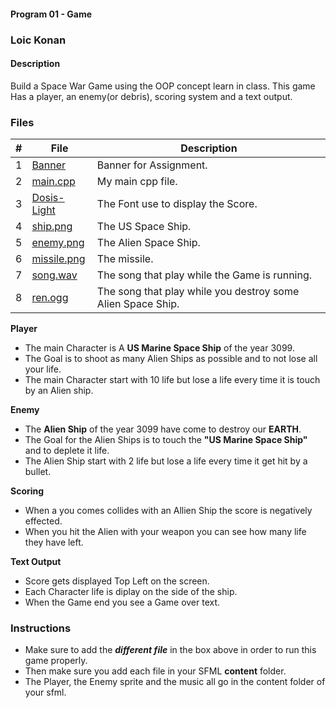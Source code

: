 #### Program 01 - Game

### Loic Konan

#### Description

Build a Space War Game using the OOP concept learn in class. This game Has a player, an enemy(or debris), scoring system and a text output.

### Files

|  #  | File                       | Description                                                |
| :-: | -------------------------- | ---------------------------------------------------------- |
|  1  | [Banner](Banner)           | Banner for Assignment.                                      |
|  2  | [main.cpp](main.cpp)       | My main cpp file.                                           |
|  3  | [Dosis-Light](Dosis-Light) | The Font use to display the Score.                          |
|  4  | [ship.png](ship.png)       | The US Space Ship.                                          |
|  5  | [enemy.png](enemy.png)     | The Alien Space Ship.                                       |
|  6  | [missile.png](enemy.png)   | The missile.                                                |
|  7  | [song.wav](song.wav)       | The song that play while the Game is running.              |
|  8  | [ren.ogg](enemy.png)       | The song that play while you destroy some Alien Space Ship. |

**Player**

>
- The main Character is A **US Marine Space Ship** of the year 3099.
- The Goal is to shoot as many Alien Ships as possible and to not lose all your life.
- The main Character start with 10 life but lose a life every time it is touch by an Alien ship.

**Enemy**

>
- The **Alien Ship** of the year 3099 have come to destroy our **EARTH**.
- The Goal for the Alien Ships is to touch the **"US Marine Space Ship"** and to deplete it life.
- The Alien Ship start with 2 life but lose a life every time it get hit by a bullet.

**Scoring**

>
- When a you comes collides with an Allien Ship the score is negatively effected.
- When you hit the Alien with your weapon you can see how many life they have left.

**Text Output**

>
- Score gets displayed Top Left on the screen.
- Each Character life is diplay on the side of the ship.
- When the Game end you see a Game over text.


### Instructions

- Make sure to add the ***different file*** in the box above in order to run this game properly.
- Then make sure you add each file in your SFML **content** folder.
- The Player, the Enemy sprite and the music all go in the content folder of your sfml.

